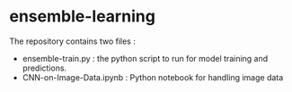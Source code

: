 # ensemble-learning


The repository contains two files :

- ensemble-train.py : the python script to run for model training and predictions.
- CNN-on-Image-Data.ipynb : Python notebook for handling image data
